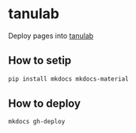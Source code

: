 # tanulab

Deploy pages into [tanulab](https://tanuchan11.github.io/tanulab/)

## How to setip

```bash
pip install mkdocs mkdocs-material
```

## How to deploy

```bash
mkdocs gh-deploy
```